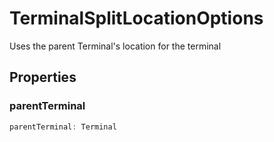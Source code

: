 # TerminalSplitLocationOptions

Uses the parent Terminal's location for the terminal

## Properties

### parentTerminal

```typescript
parentTerminal: Terminal
```

[Terminal]: Terminal.md

